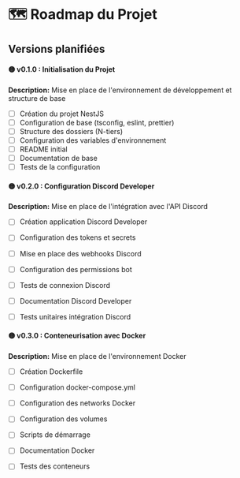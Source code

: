 # 🗺️ Roadmap du Projet

## Versions planifiées

#### 🟡 v0.1.0 : Initialisation du Projet
**Description:** Mise en place de l'environnement de développement et structure de base
- [ ] Création du projet NestJS
- [ ] Configuration de base (tsconfig, eslint, prettier)
- [ ] Structure des dossiers (N-tiers)
- [ ] Configuration des variables d'environnement
- [ ] README initial
- [ ] Documentation de base
- [ ] Tests de la configuration

#### 🟡 v0.2.0 : Configuration Discord Developer
**Description:** Mise en place de l'intégration avec l'API Discord
- [ ] Création application Discord Developer
- [ ] Configuration des tokens et secrets
- [ ] Mise en place des webhooks Discord
- [ ] Configuration des permissions bot
- [ ] Tests de connexion Discord
- [ ] Documentation Discord Developer
- [ ] Tests unitaires intégration Discord


#### 🟡 v0.3.0 : Conteneurisation avec Docker
**Description:** Mise en place de l'environnement Docker
- [ ] Création Dockerfile
- [ ] Configuration docker-compose.yml
- [ ] Configuration des networks Docker
- [ ] Configuration des volumes
- [ ] Scripts de démarrage
- [ ] Documentation Docker
- [ ] Tests des conteneurs

